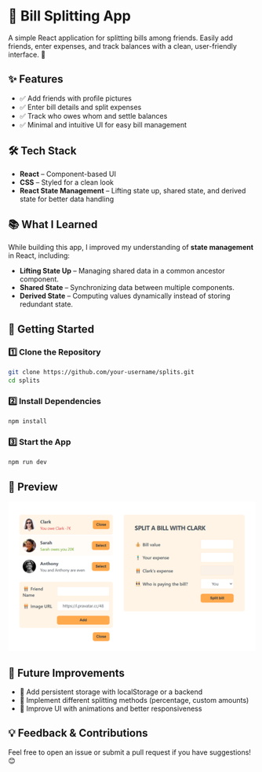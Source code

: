 # 🧾 Bill Splitting App  

A simple React application for splitting bills among friends. Easily add friends, enter expenses, and track balances with a clean, user-friendly interface. 🚀  

## ✨ Features  
- ✅ Add friends with profile pictures  
- ✅ Enter bill details and split expenses  
- ✅ Track who owes whom and settle balances  
- ✅ Minimal and intuitive UI for easy bill management  

## 🛠️ Tech Stack  
- **React** – Component-based UI  
- **CSS** – Styled for a clean look  
- **React State Management** – Lifting state up, shared state, and derived state for better data handling  

## 📚 What I Learned  
While building this app, I improved my understanding of **state management** in React, including:  
- **Lifting State Up** – Managing shared data in a common ancestor component.  
- **Shared State** – Synchronizing data between multiple components.  
- **Derived State** – Computing values dynamically instead of storing redundant state.  

## 🚀 Getting Started  

### 1️⃣ Clone the Repository  
```sh  
git clone https://github.com/your-username/splits.git  
cd splits 
```

### 2️⃣ Install Dependencies  
```sh  
npm install  
```

### 3️⃣ Start the App  
```sh  
npm run dev  
```

## 📸 Preview  
![App Screenshot](public/Screenshot.png)  

## 📌 Future Improvements  
- 🔹 Add persistent storage with localStorage or a backend  
- 🔹 Implement different splitting methods (percentage, custom amounts)  
- 🔹 Improve UI with animations and better responsiveness  

## 💡 Feedback & Contributions  
Feel free to open an issue or submit a pull request if you have suggestions! 😊  


